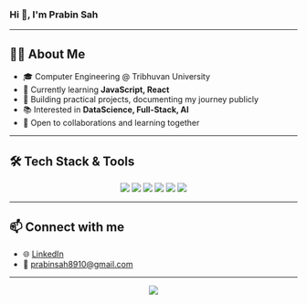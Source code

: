 
<h3 align="left">Hi 👋, I'm Prabin Sah</h3>

---

## 🧑‍💻 About Me

- 🎓 Computer Engineering @ Tribhuvan University
- 🌱 Currently learning **JavaScript, React**
- 🚀 Building practical projects, documenting my journey publicly
- 📚 Interested in **DataScience, Full-Stack, AI**
- 🧩 Open to collaborations and learning together

---

## 🛠️ Tech Stack & Tools

<p align="center">
  <img src="https://img.shields.io/badge/C-A8B9CC?style=for-the-badge&logo=c&logoColor=white" />
  <img src="https://img.shields.io/badge/C++-00599C?style=for-the-badge&logo=cplusplus&logoColor=white" />
  <img src="https://img.shields.io/badge/Python-3776AB?style=for-the-badge&logo=python&logoColor=white" />
  <img src="https://img.shields.io/badge/JavaScript-F7DF1E?style=for-the-badge&logo=javascript&logoColor=black" />
  <img src="https://img.shields.io/badge/HTML5-E34F26?style=for-the-badge&logo=html5&logoColor=white" />
  <img src="https://img.shields.io/badge/CSS3-1572B6?style=for-the-badge&logo=css3&logoColor=white" />
 </p>

---

## 📫 Connect with me

- 🌐 [LinkedIn](https://www.linkedin.com/in/prabin-sah)
- 📧 prabinsah8910@gmail.com

---

<p align="center">
  <img src="https://quotes-github-readme.vercel.app/api?type=horizontal&theme=light&quote=Consistency%20beats%20intensity%20%E2%80%93%20keep%20building%20daily!" />
</p>

<!--
**Prabin-09/Prabin-09** is a ✨ _special_ ✨ repository because its `README.md` (this file) appears on your GitHub profile.

Here are some ideas to get you started:

- 🔭 I’m currently working on ...
- 🌱 I’m currently learning ...
- 👯 I’m looking to collaborate on ...
- 🤔 I’m looking for help with ...
- 💬 Ask me about ...
- 📫 How to reach me: ...
- 😄 Pronouns: ...
- ⚡ Fun fact: ...
-->
